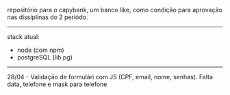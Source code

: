 repositório para o capybank, um banco like, como condição para aprovação nas dissiplinas do 2 periódo.
______________________________________________________________________________________________________
stack atual: 

- node (com npm)
- postgreSQL (lib pg)
------------------------------------------------------------------------------------------------------


28/04 - Validação de formulári com JS (CPF, email, nome, senhas). Falta data, telefone e mask para telefone